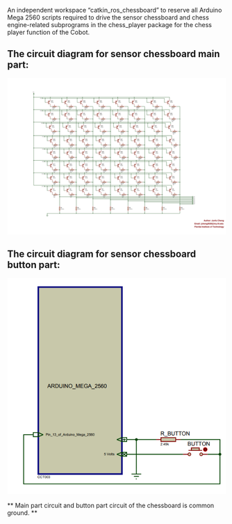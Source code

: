 An independent workspace “catkin_ros_chessboard” to reserve all Arduino Mega 2560 scripts required to drive the sensor chessboard and chess engine-related subprograms in the chess_player package for the chess player function of the Cobot.
## The circuit diagram for sensor chessboard main part:
![](Sensor_Chessboard.png)
## The circuit diagram for sensor chessboard button part:
![](chessboard_button.PNG)

** Main part circuit and button part circuit of the chessboard is common ground. **
